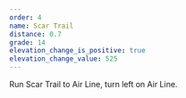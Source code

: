 ```yaml
---
order: 4
name: Scar Trail
distance: 0.7
grade: 14
elevation_change_is_positive: true
elevation_change_value: 525
---
```

Run Scar Trail to Air Line, turn left on Air Line.